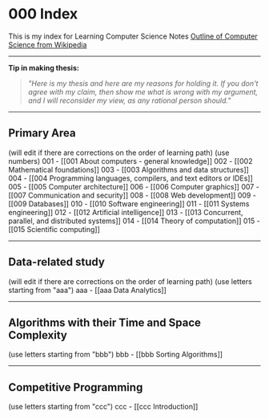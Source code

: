 # 000 Index
This is my index for Learning Computer Science Notes
[Outline of Computer Science from Wikipedia](https://en.wikipedia.org/wiki/Outline_of_computer_science)

---
**Tip in making thesis:**
>*"Here is my thesis and here are my reasons for holding it.  If you don't agree with my claim, then show me what is wrong with my argument, and I will reconsider my view, as any rational person should."*

---
## Primary Area
(will edit if there are corrections on the order of learning path)
(use numbers)
001 - [[001 About computers - general knowledge]]
002 - [[002 Mathematical foundations]]
003 - [[003 Algorithms and data structures]]
004 - [[004 Programming languages, compilers, and text editors or IDEs]]
005 - [[005 Computer architecture]]
006 - [[006 Computer graphics]]
007 - [[007 Communication and security]]
008 - [[008 Web development]]
009 - [[009 Databases]]
010 - [[010 Software engineering]]
011 - [[011 Systems engineering]]
012 - [[012 Artificial intelligence]]
013 - [[013 Concurrent, parallel, and distributed systems]]
014 - [[014 Theory of computation]]
015 - [[015 Scientific computing]]

---
## Data-related study
(will edit if there are corrections on the order of learning path)
(use letters starting from "aaa")
aaa - [[aaa Data Analytics]]

---
## Algorithms with their Time and Space Complexity
(use letters starting from "bbb")
bbb - [[bbb Sorting Algorithms]]

---
## Competitive Programming
(use letters starting from "ccc")
ccc - [[ccc Introduction]]